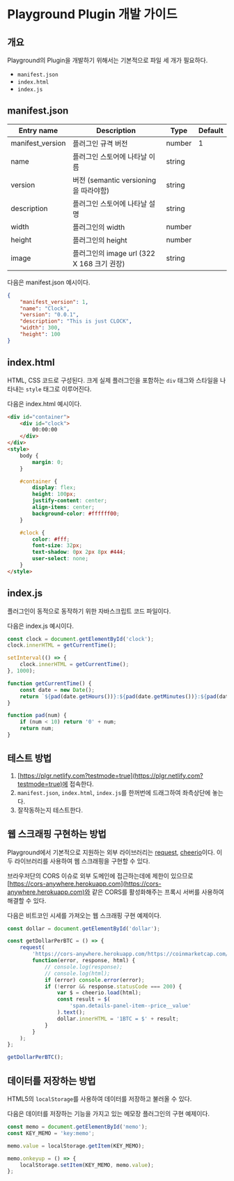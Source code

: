 # Playground Plugin 개발 가이드

## 개요

Playground의 Plugin을 개발하기 위해서는 기본적으로 파일 세 개가 필요하다.

* `manifest.json`
* `index.html`
* `index.js`

## manifest.json

| Entry name       | Description                           | Type   | Default |
|------------------|---------------------------------------|--------|---------|
| manifest_version | 플러그인 규격 버전                    | number | 1       |
| name             | 플러그인 스토어에 나타날 이름         | string |         |
| version          | 버전 (semantic versioning을 따라야함) | string |         |
| description      | 플러그인 스토어에 나타날 설명         | string |         |
| width            | 플러그인의 width                      | number |         |
| height           | 플러그인의 height                     | number |         |
| image            | 플러그인의 image url (322 X 168 크기 권장) | string |         |

다음은 manifest.json 예시이다.

```json
{
    "manifest_version": 1,
    "name": "Clock",
    "version": "0.0.1",
    "description": "This is just CLOCK",
    "width": 300,
    "height": 100
}
```

## index.html

HTML, CSS 코드로 구성된다. 크게 실제 플러그인을 포함하는 `div` 태그와 스타일을 나타내는 `style` 태그로 이루어진다.

다음은 index.html 예시이다.

```html
<div id="container">
    <div id="clock">
        00:00:00
    </div>
</div>
<style>
    body {
        margin: 0;
    }

    #container {
        display: flex;
        height: 100px;
        justify-content: center;
        align-items: center;
        background-color: #ffffff00;
    }

    #clock {
        color: #fff;
        font-size: 32px;
        text-shadow: 0px 2px 8px #444;
        user-select: none;
    }
</style>
```

## index.js

플러그인이 동적으로 동작하기 위한 자바스크립트 코드 파일이다.

다음은 index.js 예시이다.

```js
const clock = document.getElementById('clock');
clock.innerHTML = getCurrentTime();

setInterval(() => {
    clock.innerHTML = getCurrentTime();
}, 1000);

function getCurrentTime() {
    const date = new Date();
    return `${pad(date.getHours())}:${pad(date.getMinutes())}:${pad(date.getSeconds())}`;
}

function pad(num) {
    if (num < 10) return '0' + num;
    return num;
}
```

## 테스트 방법

1. [https://plgr.netlify.com?testmode=true](https://plgr.netlify.com?testmode=true)에 접속한다.
2. `manifest.json`, `index.html`, `index.js`를 한꺼번에 드래그하여 좌측상단에 놓는다.
3. 잘작동하는지 테스트한다.

## 웹 스크래핑 구현하는 방법

Playground에서 기본적으로 지원하는 외부 라이브러리는 [request](https://github.com/request/request), [cheerio](https://github.com/cheeriojs/cheerio)이다. 이 두 라이브러리를 사용하여 웹 스크래핑을 구현할 수 있다.

브라우저단의 CORS 이슈로 외부 도메인에 접근하는데에 제한이 있으므로 [https://cors-anywhere.herokuapp.com](https://cors-anywhere.herokuapp.com)와 같은 CORS를 활성화해주는 프록시 서버를 사용하여 해결할 수 있다.

다음은 비트코인 시세를 가져오는 웹 스크래핑 구현 예제이다. 

```js
const dollar = document.getElementById('dollar');

const getDollarPerBTC = () => {
    request(
        'https://cors-anywhere.herokuapp.com/https://coinmarketcap.com/currencies/bitcoin/',
        function(error, response, html) {
            // console.log(response);
            // console.log(html);
            if (error) console.error(error);
            if (!error && response.statusCode === 200) {
                var $ = cheerio.load(html);
                const result = $(
                    'span.details-panel-item--price__value'
                ).text();
                dollar.innerHTML = '1BTC = $' + result;
            }
        }
    );
};

getDollarPerBTC();
```

## 데이터를 저장하는 방법

HTML5의 `localStorage`를 사용하여 데이터를 저장하고 불러올 수 있다.

다음은 데이터를 저장하는 기능을 가지고 있는 메모장 플러그인의 구현 예제이다.

```js
const memo = document.getElementById('memo');
const KEY_MEMO = 'key:memo';

memo.value = localStorage.getItem(KEY_MEMO);

memo.onkeyup = () => {
    localStorage.setItem(KEY_MEMO, memo.value);
};
```
